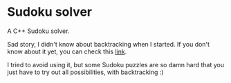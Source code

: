 # Sudoku solver

A C++ Sudoku solver.

Sad story, I didn't know about backtracking when I started. If you don't know about it yet, you can check this [link](https://youtu.be/G_UYXzGuqvM).

I tried to avoid using it, but some Sudoku puzzles are so damn hard that you just have to try out all possibilities, with backtracking :)
